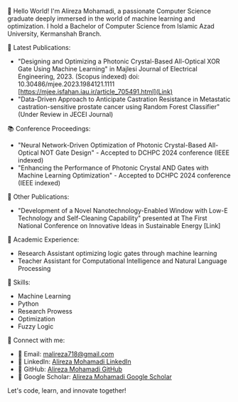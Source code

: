 👋 Hello World! I'm Alireza Mohamadi, a passionate Computer Science graduate deeply immersed in the world of machine learning and optimization. I hold a Bachelor of Computer Science from Islamic Azad University, Kermanshah Branch.

📝 Latest Publications:
   - "Designing and Optimizing a Photonic Crystal-Based All-Optical XOR Gate Using Machine Learning" in Majlesi Journal of Electrical Engineering, 2023. (Scopus indexed) doi: 10.30486/mjee.2023.1984121.1111 [https://mjee.isfahan.iau.ir/article_705491.html](Link)
   - "Data-Driven Approach to Anticipate Castration Resistance in Metastatic castration-sensitive prostate cancer using Random Forest Classifier" (Under Review in JECEI Journal)

📚 Conference Proceedings:
   - "Neural Network-Driven Optimization of Photonic Crystal-Based All-Optical NOT Gate Design" - Accepted to DCHPC 2024 conference (IEEE indexed)
   - "Enhancing the Performance of Photonic Crystal AND Gates with Machine Learning Optimization" - Accepted to DCHPC 2024 conference (IEEE indexed)


📝 Other Publications:
   - "Development of a Novel Nanotechnology-Enabled Window with Low-E Technology and Self-Cleaning Capability" presented at The First National Conference on Innovative Ideas in Sustainable Energy [Link]

💼 Academic Experience:
   - Research Assistant optimizing logic gates through machine learning
   - Teacher Assistant for Computational Intelligence and Natural Language Processing

🚀 Skills:
   - Machine Learning
   - Python
   - Research Prowess
   - Optimization
   - Fuzzy Logic

🔗 Connect with me:
   - 📧 Email: malireza718@gmail.com
   - 🔗 LinkedIn: [Alireza Mohamadi LinkedIn](https://www.linkedin.com/in/alireza-mohamadi-ml/)
   - 🔗 GitHub: [Alireza Mohamadi GitHub](https://github.com/alirezamohamadiam)
   - 🔗 Google Scholar: [Alireza Mohamadi Google Scholar](https://scholar.google.com/citations?user=YourProfileID)

Let's code, learn, and innovate together!
